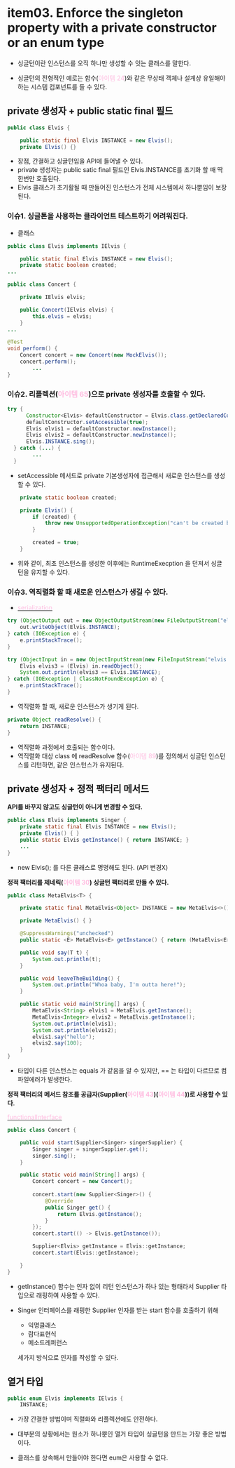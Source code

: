 # item03. Enforce the singleton property with a private constructor or an enum type



- 싱글턴이란 인스턴스를 오직 하나만 생성할 수 잇는 클래스를 말한다.

- 싱글턴의 전형적인 예로는 함수(<span style="color:#ffbce0">아이템 24</span>)와 같은 무상태 객체나 설계상 유일해야 하는 시스템 컴포넌트를 들 수 있다.





## private 생성자 + public static final 필드

~~~java
public class Elvis {

    public static final Elvis INSTANCE = new Elvis();
    private Elvis() {}
~~~

- 장점, 간결하고 싱글턴임을 API에 들어낼 수 있다. 
- private 생성자는 public satic final 필드인 Elvis.INSTANCE를 초기화 할 때 딱 한번만 호출된다.
- Elvis 클래스가 초기활될 때 만들어진 인스턴스가 전체 시스템에서 하나뿐임이 보장된다.



### 이슈1. 싱글톤을 사용하는 클라이언트 테스트하기 어려워진다. 

- 클래스

```java
public class Elvis implements IElvis {

    public static final Elvis INSTANCE = new Elvis();
    private static boolean created;
...
```

~~~java
public class Concert {

    private IElvis elvis;

    public Concert(IElvis elvis) {
        this.elvis = elvis;
    }
...
~~~

~~~java
@Test
void perform() {
    Concert concert = new Concert(new MockElvis());
    concert.perform();
		...
}
~~~



### 이슈2. 리플렉션(<span style="color:#ffbce0">아이템 65</span>)으로 private 생성자를 호출할 수 있다. 

~~~java
try {
      Constructor<Elvis> defaultConstructor = Elvis.class.getDeclaredConstructor();
      defaultConstructor.setAccessible(true);
      Elvis elvis1 = defaultConstructor.newInstance();
      Elvis elvis2 = defaultConstructor.newInstance();
      Elvis.INSTANCE.sing();
  } catch (...) {
		...
  }
~~~

- setAccessible 메서드로 private 기본생성자에 접근해서 새로운 인스턴스를 생성할 수 있다.

~~~java
    private static boolean created;

    private Elvis() {
        if (created) {
            throw new UnsupportedOperationException("can't be created by constructor.");
        }

        created = true;
    }
~~~

- 위와 같이, 최초 인스턴스를 생성한 이후에는 RuntimeExecption 을 던져서 싱글턴을 유지할 수 있다.



### 이슈3. 역직렬화 할 때 새로운 인스턴스가 생길 수 있다.

- [<span style="color:#ffbce0">serialization </span>](./item03-serialization,md)

~~~java
try (ObjectOutput out = new ObjectOutputStream(new FileOutputStream("elvis.obj"))) {
    out.writeObject(Elvis.INSTANCE);
} catch (IOException e) {
    e.printStackTrace();
}

try (ObjectInput in = new ObjectInputStream(new FileInputStream("elvis.obj"))) {
    Elvis elvis3 = (Elvis) in.readObject();
    System.out.println(elvis3 == Elvis.INSTANCE);
} catch (IOException | ClassNotFoundException e) {
    e.printStackTrace();
}
~~~

- 역직렬화 할 때, 새로운 인스턴스가 생기게 된다.

~~~java
private Object readResolve() {
    return INSTANCE;
}
~~~

- 역직렬화 과정에서 호출되는 함수이다.
- 역직렬화 대상 class 에 readResolve 함수(<span style="color:#ffbce0">아이템 89</span>)를 정의해서 싱글턴 인스턴스를 리턴하면, 같은 인스턴스가 유지된다.





## private 생성자 + 정적 팩터리 메서드

**API를 바꾸지 않고도 싱글턴이 아니게 변경할 수 있다.**

~~~java
public class Elvis implements Singer {
    private static final Elvis INSTANCE = new Elvis();
    private Elvis() { }
    public static Elvis getInstance() { return INSTANCE; }
    ...
}
~~~

- new Elvis(); 를 다른 클래스로 명명해도 된다. (API 변경X)





**정적 팩터리를 제네릭(<span style="color:#ffbce0">아이템 30</span>) 싱글턴 팩터리로 만들 수 있다.**

~~~java
public class MetaElvis<T> {

    private static final MetaElvis<Object> INSTANCE = new MetaElvis<>();

    private MetaElvis() { }

    @SuppressWarnings("unchecked")
    public static <E> MetaElvis<E> getInstance() { return (MetaElvis<E>) INSTANCE; }

    public void say(T t) {
        System.out.println(t);
    }

    public void leaveTheBuilding() {
        System.out.println("Whoa baby, I'm outta here!");
    }

    public static void main(String[] args) {
        MetaElvis<String> elvis1 = MetaElvis.getInstance();
        MetaElvis<Integer> elvis2 = MetaElvis.getInstance();
        System.out.println(elvis1);
        System.out.println(elvis2);
        elvis1.say("hello");
        elvis2.say(100);
    }
}
~~~

- 타입이 다른 인스턴스는 equals 가 같음을 알 수 있지만, == 는 타입이 다르므로 컴파일에러가 발생한다.



**정적 팩터리의 메서드 참조를 공급자(Supplier(<span style="color:#ffbce0">아이템 43</span>)(<span style="color:#ffbce0">아이템 44</span>))로 사용할 수 있다**.

[<span style="color:#ffbce0">functionalInterface</span>](./item03-functional.md)

~~~java
public class Concert {

    public void start(Supplier<Singer> singerSupplier) {
        Singer singer = singerSupplier.get();
        singer.sing();
    }

    public static void main(String[] args) {
        Concert concert = new Concert();
      
        concert.start(new Supplier<Singer>() {
            @Override
            public Singer get() {
                return Elvis.getInstance();
            }
        });
        concert.start(() -> Elvis.getInstance());

        Supplier<Elvis> getInstance = Elvis::getInstance;
        concert.start(Elvis::getInstance);

    }
}
~~~

- getInstance() 함수는 인자 없이 리턴 인스턴스가 하나 있는 형태라서 Supplier 타입으로 래핑하여 사용할 수 있다.

- Singer 인터페이스를 래핑한 Supplier 인자를 받는 start 함수를 호출하기 위해

  - 익명클래스
  - 람다표현식
  - 메소드레퍼런스

  세가지 방식으로 인자를 작성할 수 있다.





## 열거 타입 

~~~java
public enum Elvis implements IElvis {
    INSTANCE;
~~~

- 가장 간결한 방법이며 직렬화와 리플렉션에도 안전하다.

- 대부분의 상황에서는 원소가 하나뿐인 열거 타입이 싱글턴을 만드는 가장 좋은 방법이다.

- 클래스를 상속해서 만들어야 한다면 eum은 사용할 수 없다.



























































